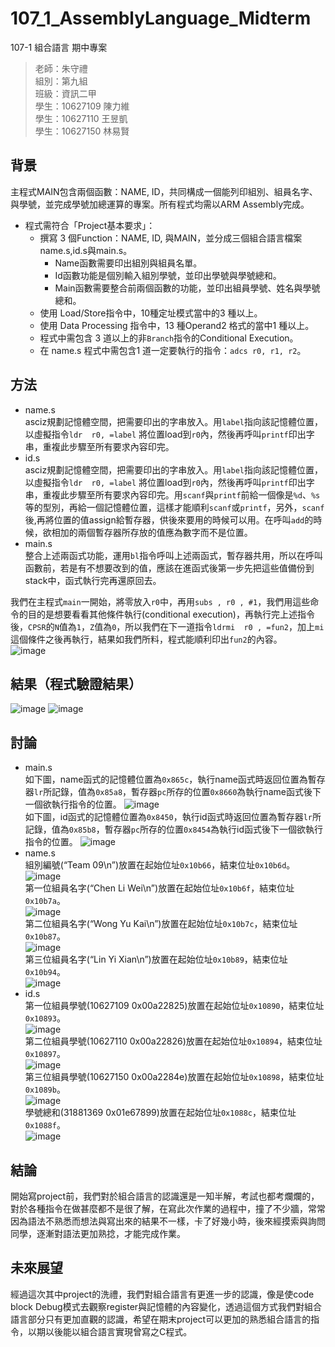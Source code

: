 # 107_1_AssemblyLanguage_Midterm
107-1 組合語言 期中專案

> 老師：朱守禮  
> 組別：第九組  
> 班級：資訊二甲  
> 學生：10627109  陳力維  
> 學生：10627110  王昱凱  
> 學生：10627150  林易賢  

## 背景
主程式MAIN包含兩個函數：NAME, ID，共同構成一個能列印組別、組員名字、與學號，並完成學號加總運算的專案。所有程式均需以ARM Assembly完成。  
- 程式需符合「Project基本要求」：
  - 撰寫 3 個Function：NAME, ID, 與MAIN，並分成三個組合語言檔案name.s,id.s與main.s。
    - Name函數需要印出組別與組員名單。
    - Id函數功能是個別輸入組別學號，並印出學號與學號總和。
    - Main函數需要整合前兩個函數的功能，並印出組員學號、姓名與學號總和。
  - 使用 Load/Store指令中，10種定址模式當中的3 種以上。
  - 使用 Data Processing 指令中，13 種Operand2 格式的當中1 種以上。
  - 程式中需包含 3 道以上的非`Branch`指令的Conditional Execution。
  - 在 name.s 程式中需包含1 道一定要執行的指令：`adcs r0, r1, r2`。

## 方法
- name.s  
asciz規劃記憶體空間，把需要印出的字串放入。用`label`指向該記憶體位置，以虛擬指令`ldr  r0, =label` 將位置load到`r0`內，然後再呼叫`printf`印出字串，重複此步驟至所有要求內容印完。
- id.s  
asciz規劃記憶體空間，把需要印出的字串放入。用`label`指向該記憶體位置，以虛擬指令`ldr  r0, =label` 將位置load到`r0`內，然後再呼叫`printf`印出字串，重複此步驟至所有要求內容印完。用`scanf`與`printf`前給一個像是`%d`、`%s`等的型別，再給一個記憶體位置，這樣才能順利`scanf`或`printf`，另外，`scanf`後,再將位置的值assign給暫存器，供後來要用的時候可以用。在呼叫`add`的時候，欲相加的兩個暫存器所存放的值應為數字而不是位置。
- main.s  
整合上述兩函式功能，運用`bl`指令呼叫上述兩函式，暫存器共用，所以在呼叫函數前，若是有不想要改到的值，應該在進函式後第一步先把這些值備份到stack中，函式執行完再還原回去。  

我們在主程式`main`一開始，將零放入`r0`中，再用`subs , r0 , #1`，我們用這些命令的目的是想要看看其他條件執行(conditional execution)，再執行完上述指令後，`CPSR`的`N`值為`1`，`Z`值為`0`，所以我們在下一道指令`ldrmi  r0 , =fun2`，加上`mi`這個條件之後再執行，結果如我們所料，程式能順利印出`fun2`的內容。  
![image](https://user-images.githubusercontent.com/51331397/183023434-0b5ee3f6-c085-4de7-aa3f-a7ef9765aa3e.png)

## 結果（程式驗證結果）
![image](https://user-images.githubusercontent.com/51331397/183242680-50e1f8e6-a257-4a04-9bb1-6ac15e063482.png)
![image](https://user-images.githubusercontent.com/51331397/183242684-c40b88a4-946e-47d8-828e-cf9b5e46593f.png)

## 討論
- main.s  
如下圖，name函式的記憶體位置為`0x865c`，執行name函式時返回位置為暫存器`lr`所記錄，值為`0x85a8`，暫存器`pc`所存的位置`0x8660`為執行name函式後下一個欲執行指令的位置。
![image](https://user-images.githubusercontent.com/51331397/183242913-118d4fd5-131b-4288-a81d-a45f1fa20e71.png)  
如下圖，id函式的記憶體位置為`0x8450`，執行id函式時返回位置為暫存器`lr`所記錄，值為`0x85b8`，暫存器`pc`所存的位置`0x8454`為執行id函式後下一個欲執行指令的位置。
![image](https://user-images.githubusercontent.com/51331397/183242957-cb11efd0-4f48-4c9a-9bce-398ed6c6b3df.png)
- name.s  
組別編號(“Team 09\n”)放置在起始位址`0x10b66`，結束位址`0x10b6d`。  
![image](https://user-images.githubusercontent.com/51331397/183243063-fbea0fba-a0de-44e2-8224-f44b9cbbf7c1.png)  
第一位組員名字(“Chen Li Wei\n”)放置在起始位址`0x10b6f`，結束位址`0x10b7a`。  
![image](https://user-images.githubusercontent.com/51331397/183243105-ed232add-a61a-4ed0-9bb7-f28124e67b21.png)  
第二位組員名字(“Wong Yu Kai\n”)放置在起始位址`0x10b7c`，結束位址`0x10b87`。  
![image](https://user-images.githubusercontent.com/51331397/183243135-849ed928-0f68-4dfc-b2f0-17c83983ce64.png)  
第三位組員名字(“Lin Yi Xian\n”)放置在起始位址`0x10b89`，結束位址`0x10b94`。  
![image](https://user-images.githubusercontent.com/51331397/183243159-500e00a9-11fa-46c2-8131-f7625a2baf77.png)  
- id.s  
第一位組員學號(10627109 0x00a22825)放置在起始位址`0x10890`，結束位址`0x10893`。  
![image](https://user-images.githubusercontent.com/51331397/183243245-f6ac115c-58ed-4292-8ed9-052539b7c2aa.png)  
第二位組員學號(10627110 0x00a22826)放置在起始位址`0x10894`，結束位址`0x10897`。  
![image](https://user-images.githubusercontent.com/51331397/183243285-dc6a6997-6b8c-4ab4-86bc-a0319d4d02f8.png)  
第三位組員學號(10627150 0x00a2284e)放置在起始位址`0x10898`，結束位址`0x1089b`。  
![image](https://user-images.githubusercontent.com/51331397/183243313-3a7113e6-178c-4a0c-b6c2-7dd5ceca1a92.png)  
學號總和(31881369 0x01e67899)放置在起始位址`0x1088c`，結束位址`0x1088f`。  
![image](https://user-images.githubusercontent.com/51331397/183243413-4d12d5db-ec89-4ddf-a448-792bcba18d21.png)  

## 結論
開始寫project前，我們對於組合語言的認識還是一知半解，考試也都考爛爛的，對於各種指令在做甚麼都不是很了解，在寫此次作業的過程中，撞了不少牆，常常因為語法不熟悉而想法與寫出來的結果不一樣，卡了好幾小時，後來經摸索與詢問同學，逐漸對語法更加熟捻，才能完成作業。

## 未來展望
經過這次其中project的洗禮，我們對組合語言有更進一步的認識，像是使code block Debug模式去觀察register與記憶體的內容變化，透過這個方式我們對組合語言部分只有更加直觀的認識，希望在期末project可以更加的熟悉組合語言的指令，以期以後能以組合語言實現曾寫之C程式。
